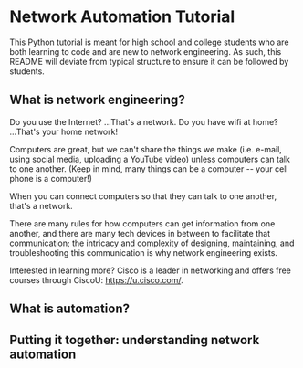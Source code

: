 # Network Automation Tutorial
This Python tutorial is meant for high school and college students who are both learning to code and are new to network engineering. As such, this README will deviate from typical structure to ensure it can be followed by students.

## What is network engineering?
Do you use the Internet? ...That's a network. Do you have wifi at home? ...That's your home network! 

Computers are great, but we can't share the things we make (i.e. e-mail, using social media, uploading a YouTube video) unless computers can talk to one another. (Keep in mind, many things can be a computer -- your cell phone is a computer!)

When you can connect computers so that they can talk to one another, that's a network.

There are many rules for how computers can get information from one another, and there are many tech devices in between to facilitate that communication; the intricacy and complexity of designing, maintaining, and troubleshooting this communication is why network engineering exists.

Interested in learning more? Cisco is a leader in networking and offers free courses through CiscoU: https://u.cisco.com/.

## What is automation?

## Putting it together: understanding network automation

##
